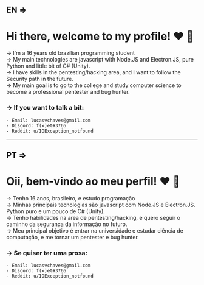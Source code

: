 ## EN =>

# Hi there, welcome to my profile! :heart: :wave:

-> I'm a 16 years old brazilian programming student  
-> My main technologies are javascript with Node.JS and Electron.JS, pure Python and little bit of C# (Unity).  
-> I have skills in the pentesting/hacking area, and I want to follow the Security path in the future.  
-> My main goal is to go to the college and study computer science to become a professional pentester and bug hunter.  

### -> If you want to talk a bit: 
    - Email: lucasvchaves@gmail.com
    - Discord: f(x)et#3766
    - Reddit: u/IOException_notfound
    
--------------------------------------------------------------------------------------------------------------------------------------------------------------------------

## PT =>

# Oii, bem-vindo ao meu perfil! :heart: :wave:

-> Tenho 16 anos, brasileiro, e estudo programação  
-> Minhas principais tecnologias são javascript com Node.JS e Electron.JS. Python puro e um pouco de C# (Unity).  
-> Tenho habilidades na area de pentesting/hacking, e quero seguir o caminho da segurança da informação no futuro.  
-> Meu principal objetivo é entrar na universidade e estudar ciência de computação, e me tornar um pentester e bug hunter.  

### -> Se quiser ter uma prosa:
    - Email: lucasvchaves@gmail.com
    - Discord: f(x)et#3766
    - Reddit: u/IOException_notfound
